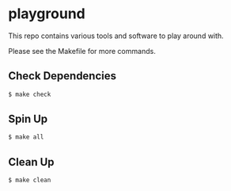 # playground
This repo contains various tools and software to play around with.

Please see the Makefile for more commands.

## Check Dependencies
```sh
$ make check
```

## Spin Up
```sh
$ make all
```

## Clean Up
```
$ make clean
```
